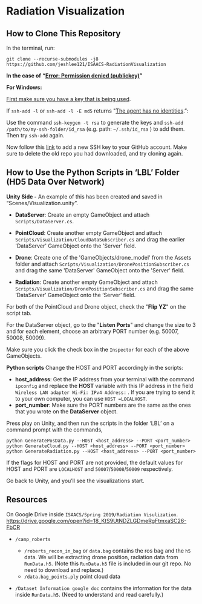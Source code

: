 # Radiation Visualization
## How to Clone This Repository

In the terminal, run:

`git clone --recurse-submodules -j8 https://github.com/jeshlee121/ISAACS-RadiationVisualization`

**In the case of** **“**[**Error: Permission denied (publickey)**](https://help.github.com/en/articles/error-permission-denied-publickey)**”**

**For Windows:** 

[First make sure you have a key that is being used](https://help.github.com/en/articles/error-permission-denied-publickey#make-sure-you-have-a-key-that-is-being-used).

If `ssh-add -l` or `ssh-add -l -E md5` returns "[The agent has no identities](https://stackoverflow.com/questions/26505980/github-permission-denied-ssh-add-agent-has-no-identities).”:

Use the command `ssh-keygen -t rsa` to generate the keys and `ssh-add /path/to/my-ssh-folder/id_rsa`  (e.g. path: `~/.ssh/id_rsa` ) to add them. Then try `ssh-add` again. 


Now follow this [link](https://help.github.com/en/articles/adding-a-new-ssh-key-to-your-github-account) to add a new SSH key to your GitHub account. 
Make sure to delete the old repo you had downloaded, and try cloning again.


## How to Use the Python Scripts in ‘LBL’ Folder (HD5 Data Over Network)

**Unity Side -** An example of this has been created and saved in “Scenes/Visualization.unity”.


- **DataServer**: Create an empty GameObject and attach `Scripts/DataServer.cs`.


- **PointCloud**: Create another empty GameObject and attach `Scripts/Visualization/CloudDataSubscriber.cs` and drag the earlier 'DataServer' GameObject onto the 'Server' field.


- **Drone**: Create one of the 'GameObjects/drone_model' from the Assets folder and attach `Scripts/Visualization/DronePositionSubscriber.cs` and drag the same 'DataServer' GameObject onto the 'Server' field.


- **Radiation**: Create another empty GameObject and attach `Scripts/Visualization/DronePositionSubscriber.cs` and drag the same ‘DataServer’ GameObject onto the ‘Server’ field.

For both of the PointCloud and Drone object, check the "**Flip YZ**" on the script tab.

For the DataServer object, go to the "**Listen Ports**" and change the size to 3 and for each element, choose an arbitrary PORT number (e.g. 50007, 50008, 50009).

Make sure you click the check box in the `Inspector` for each of the above GameObjects. 

**Python scripts**
Change the HOST and PORT accordingly in the scripts:

- **host_address**: Get the IP address from your terminal with the command `ipconfig` and replace the **HOST** variable with this IP address in the field `Wireless LAN adapter Wi-Fi: IPv4 Address:` . If you are trying to send it to your own computer, you can use `HOST =LOCALHOST`.
- **port_number**: Make sure the PORT numbers are the same as the ones that you wrote on the **DataServer** object.

Press play on Unity, and then run the scripts in the folder ‘LBL’ on a command prompt with the commands,


    python GeneratePosData.py --HOST <host_address> --PORT <port_number>
    python GenerateCloud.py --HOST <host_address> --PORT <port_number>
    python GenerateRadiation.py --HOST <host_address> --PORT <port_number>

  


If the flags for HOST and PORT are not provided, the default values for HOST and PORT are `LOCALHOST` and `50007`/`50008`/`50009` respectively. 

Go back to Unity, and you’ll see the visualizations start.

## Resources

On Google Drive inside `ISAACS/Spring 2019/Radiation Visulization`. https://drive.google.com/open?id=18_KtS9UtNDZLGDmeRgFtmxaSC26-FbCR

- `/camp_roberts`
  - `/roberts_recon_in_bag` or `data.bag` contains the ros bag and the `h5` data. We will be extracting drone position, radiation data from `RunData.h5`. (Note this `RunData.h5` file is included in our git repo. No need to download and replace.)
  - `/data.bag_points.ply` point cloud data

- `/Dataset Information google doc` contains the information for the data inside `RunData.h5`. (Need to understand and read carefully.)

